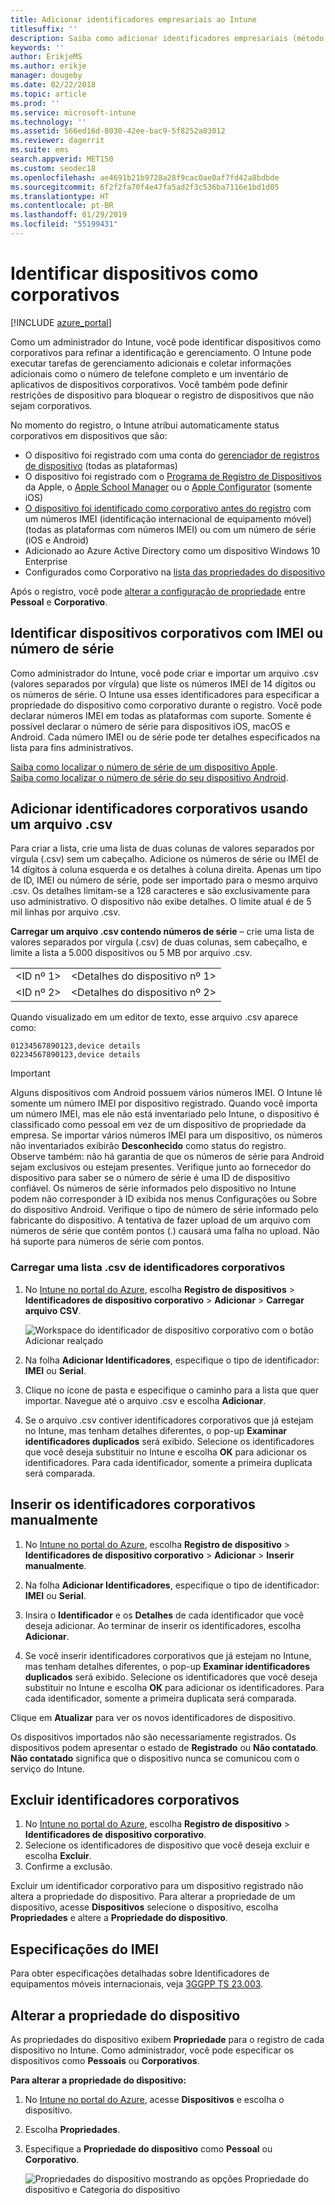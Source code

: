 ```yaml
---
title: Adicionar identificadores empresariais ao Intune
titlesuffix: ''
description: Saiba como adicionar identificadores empresariais (método de registro, IMEI e número de série) ao Microsoft Intune.
keywords: ''
author: ErikjeMS
ms.author: erikje
manager: dougeby
ms.date: 02/22/2018
ms.topic: article
ms.prod: ''
ms.service: microsoft-intune
ms.technology: ''
ms.assetid: 566ed16d-8030-42ee-bac9-5f8252a83012
ms.reviewer: dagerrit
ms.suite: ems
search.appverid: MET150
ms.custom: seodec18
ms.openlocfilehash: ae4691b21b9728a28f9cac0ae0af7fd42a8bdbde
ms.sourcegitcommit: 6f2f2fa70f4e47fa5ad2f3c536ba7116e1bd1d05
ms.translationtype: HT
ms.contentlocale: pt-BR
ms.lasthandoff: 01/29/2019
ms.locfileid: "55199431"
---
```

# <a name="identify-devices-as-corporate-owned"></a>Identificar dispositivos como corporativos

[!INCLUDE [azure_portal](./includes/azure_portal.md)]

Como um administrador do Intune, você pode identificar dispositivos como corporativos para refinar a identificação e gerenciamento. O Intune pode executar tarefas de gerenciamento adicionais e coletar informações adicionais como o número de telefone completo e um inventário de aplicativos de dispositivos corporativos. Você também pode definir restrições de dispositivo para bloquear o registro de dispositivos que não sejam corporativos.

No momento do registro, o Intune atribui automaticamente status corporativos em dispositivos que são:

- O dispositivo foi registrado com uma conta do [gerenciador de registros de dispositivo](device-enrollment-manager-enroll.md) (todas as plataformas)
- O dispositivo foi registrado com o [Programa de Registro de Dispositivos](device-enrollment-program-enroll-ios.md) da Apple, o [Apple School Manager](apple-school-manager-set-up-ios.md) ou o [Apple Configurator](apple-configurator-enroll-ios.md) (somente iOS)
- [O dispositivo foi identificado como corporativo antes do registro](#identify-corporate-owned-devices-with-imei-or-serial-number) com um números IMEI (identificação internacional de equipamento móvel) (todas as plataformas com números IMEI) ou com um número de série (iOS e Android)
- Adicionado ao Azure Active Directory como um dispositivo Windows 10 Enterprise
- Configurados como Corporativo na [lista das propriedades do dispositivo](#change-device-ownership)

Após o registro, você pode [alterar a configuração de propriedade](#change-device-ownership) entre **Pessoal** e **Corporativo**.

## <a name="identify-corporate-owned-devices-with-imei-or-serial-number"></a>Identificar dispositivos corporativos com IMEI ou número de série

Como administrador do Intune, você pode criar e importar um arquivo .csv (valores separados por vírgula) que liste os números IMEI de 14 dígitos ou os números de série. O Intune usa esses identificadores para especificar a propriedade do dispositivo como corporativo durante o registro. Você pode declarar números IMEI em todas as plataformas com suporte. Somente é possível declarar o número de série para dispositivos iOS, macOS e Android. Cada número IMEI ou de série pode ter detalhes especificados na lista para fins administrativos.

<!-- When you upload serial numbers for corporate-owned iOS devices, they must be paired with a corporate enrollment profile. Devices must then be enrolled using either Apple’s device enrollment program (DEP) or Apple Configurator to have them appear as corporate-owned. -->

[Saiba como localizar o número de série de um dispositivo Apple](https://support.apple.com/HT204308).<br>
[Saiba como localizar o número de série do seu dispositivo Android](https://support.google.com/store/answer/3333000).

## <a name="add-corporate-identifiers-by-using-a-csv-file"></a>Adicionar identificadores corporativos usando um arquivo .csv
Para criar a lista, crie uma lista de duas colunas de valores separados por vírgula (.csv) sem um cabeçalho. Adicione os números de série ou IMEI de 14 dígitos à coluna esquerda e os detalhes à coluna direita. Apenas um tipo de ID, IMEI ou número de série, pode ser importado para o mesmo arquivo .csv. Os detalhes limitam-se a 128 caracteres e são exclusivamente para uso administrativo. O dispositivo não exibe detalhes. O limite atual é de 5 mil linhas por arquivo .csv.

**Carregar um arquivo .csv contendo números de série** – crie uma lista de valores separados por vírgula (.csv) de duas colunas, sem cabeçalho, e limite a lista a 5.000 dispositivos ou 5 MB por arquivo .csv.

|||
|-|-|
|&lt;ID nº 1&gt;|&lt;Detalhes do dispositivo nº 1&gt;|
|&lt;ID nº 2&gt;|&lt;Detalhes do dispositivo nº 2&gt;|

Quando visualizado em um editor de texto, esse arquivo .csv aparece como:

```
01234567890123,device details
02234567890123,device details
```

> [!IMPORTANT]
> Alguns dispositivos com Android possuem vários números IMEI. O Intune lê somente um número IMEI por dispositivo registrado. Quando você importa um número IMEI, mas ele não está inventariado pelo Intune, o dispositivo é classificado como pessoal em vez de um dispositivo de propriedade da empresa. Se importar vários números IMEI para um dispositivo, os números não inventariados exibirão **Desconhecido** como status do registro.<br>
>Observe também: não há garantia de que os números de série para Android sejam exclusivos ou estejam presentes. Verifique junto ao fornecedor do dispositivo para saber se o número de série é uma ID de dispositivo confiável.
>Os números de série informados pelo dispositivo no Intune podem não corresponder à ID exibida nos menus Configurações ou Sobre do dispositivo Android. Verifique o tipo de número de série informado pelo fabricante do dispositivo.
>A tentativa de fazer upload de um arquivo com números de série que contêm pontos (.) causará uma falha no upload. Não há suporte para números de série com pontos.

### <a name="upload-a-csv-list-of-corporate-identifiers"></a>Carregar uma lista .csv de identificadores corporativos

1. No [Intune no portal do Azure](https://portal.azure.com), escolha **Registro de dispositivos** > **Identificadores de dispositivo corporativo** > **Adicionar** > **Carregar arquivo CSV**.

   ![Workspace do identificador de dispositivo corporativo com o botão Adicionar realçado](./media/add-corp-id.png)

2. Na folha **Adicionar Identificadores**, especifique o tipo de identificador: **IMEI** ou **Serial**.

3. Clique no ícone de pasta e especifique o caminho para a lista que quer importar. Navegue até o arquivo .csv e escolha **Adicionar**. 

4. Se o arquivo .csv contiver identificadores corporativos que já estejam no Intune, mas tenham detalhes diferentes, o pop-up **Examinar identificadores duplicados** será exibido. Selecione os identificadores que você deseja substituir no Intune e escolha **OK** para adicionar os identificadores. Para cada identificador, somente a primeira duplicata será comparada.

## <a name="manually-enter-corporate-identifiers"></a>Inserir os identificadores corporativos manualmente

1. No [Intune no portal do Azure](https://portal.azure.com), escolha **Registro de dispositivo** > **Identificadores de dispositivo corporativo** > **Adicionar** > **Inserir manualmente**.

2. Na folha **Adicionar Identificadores**, especifique o tipo de identificador: **IMEI** ou **Serial**.

3. Insira o **Identificador** e os **Detalhes** de cada identificador que você deseja adicionar. Ao terminar de inserir os identificadores, escolha **Adicionar**.

5. Se você inserir identificadores corporativos que já estejam no Intune, mas tenham detalhes diferentes, o pop-up **Examinar identificadores duplicados** será exibido. Selecione os identificadores que você deseja substituir no Intune e escolha **OK** para adicionar os identificadores. Para cada identificador, somente a primeira duplicata será comparada.

Clique em **Atualizar** para ver os novos identificadores de dispositivo.

Os dispositivos importados não são necessariamente registrados. Os dispositivos podem apresentar o estado de **Registrado** ou **Não contatado**. **Não contatado** significa que o dispositivo nunca se comunicou com o serviço do Intune.

## <a name="delete-corporate-identifiers"></a>Excluir identificadores corporativos

1. No [Intune no portal do Azure](https://portal.azure.com), escolha **Registro de dispositivo** > **Identificadores de dispositivo corporativo**.
2. Selecione os identificadores de dispositivo que você deseja excluir e escolha **Excluir**.
3. Confirme a exclusão.

Excluir um identificador corporativo para um dispositivo registrado não altera a propriedade do dispositivo. Para alterar a propriedade de um dispositivo, acesse **Dispositivos** selecione o dispositivo, escolha **Propriedades** e altere a **Propriedade do dispositivo**.

## <a name="imei-specifications"></a>Especificações do IMEI
Para obter especificações detalhadas sobre Identificadores de equipamentos móveis internacionais, veja [3GGPP TS 23.003](https://portal.3gpp.org/desktopmodules/Specifications/SpecificationDetails.aspx?specificationId=729).

## <a name="change-device-ownership"></a>Alterar a propriedade do dispositivo

As propriedades do dispositivo exibem **Propriedade** para o registro de cada dispositivo no Intune. Como administrador, você pode especificar os dispositivos como **Pessoais** ou **Corporativos**.

**Para alterar a propriedade do dispositivo:**
1. No [Intune no portal do Azure](https://portal.azure.com), acesse **Dispositivos** e escolha o dispositivo.
2. Escolha **Propriedades**.
3. Especifique a **Propriedade do dispositivo** como **Pessoal** ou **Corporativo**.

   ![Propriedades do dispositivo mostrando as opções Propriedade do dispositivo e Categoria do dispositivo](./media/device-properties.png)
